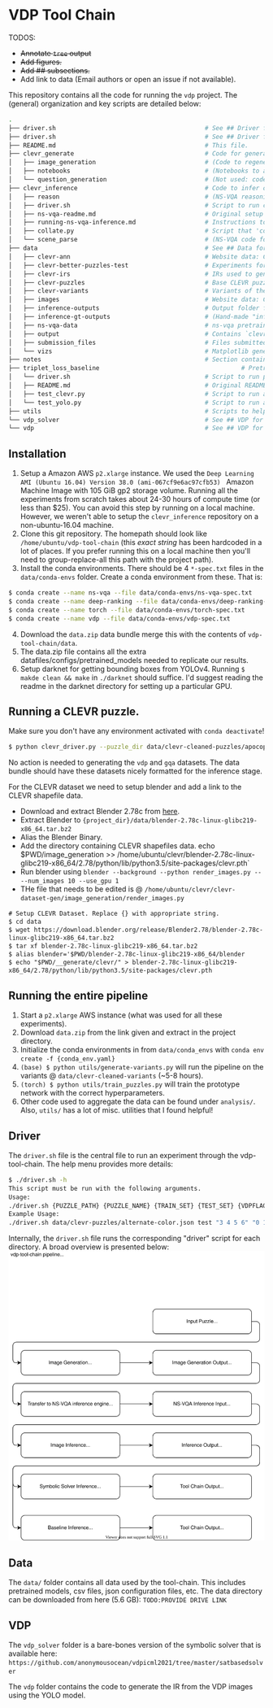 # VDP Tool Chain

TODOS:
* ~~Annotate `tree` output~~
* ~~Add figures.~~
* ~~Add ## subsections.~~
* Add link to data (Email authors or open an issue if not available).

This repository contains all the code for running the `vdp` project. The (general) organization and key scripts are detailed below:

```bash
.
├── driver.sh                                         # See ## Driver for details.
├── driver.sh                                         # See ## Driver for details.
├── README.md                                         # This file.
├── clevr_generate                                    # Code for generating custom CLEVR-domain images.
│   ├── image_generation                              # (Code to regenerate clevr-instances)
│   ├── notebooks                                     # (Notebooks to aggregate clevr-data)
│   └── question_generation                           # (Not used: code to generate questions for cler-puzzles)
├── clevr_inference                                   # Code to infer object positions for CLEVR-domain images.
│   ├── reason                                        # (NS-VQA reasoning code.)
│   ├── driver.sh                                     # Script to run clevr_inference.
│   ├── ns-vqa-readme.md                              # Original setup instructions and citation
│   ├── running-ns-vqa-inference.md                   # Instructions to setup and run the code in this folder.
│   ├── collate.py                                    # Script that 'collects' the ns-vqa output for the vdp_solver solver
│   └── scene_parse                                   # (NS-VQA code for parsing clevr-scene)
├── data                                              # See ## Data for more details.
│   ├── clevr-ann                                     # Website data: CLEVR-annotations.
│   ├── clevr-better-puzzles-test                     # Experiments for making new puzzles
│   ├── clevr-irs                                     # IRs used to generate website data.
│   ├── clevr-puzzles                                 # Base CLEVR puzzles.
│   ├── clevr-variants                                # Variants of the base CLEVR puzzles
│   ├── images                                        # Website data: CLEVR-images
│   ├── inference-outputs                             # Output folder for inference.
│   ├── inference-gt-outputs                          # (Hand-made "inferred" puzzles.)
│   ├── ns-vqa-data                                   # ns-vqa pretrained models and raw data
│   ├── output                                        # Contains `clevr_generate` output scenes and images 
│   ├── submission_files                              # Files submitted as supplementary material for ICML21
│   └── vizs                                          # Matplotlib generated viz of each puzzle. 
├── notes                                             # Section containing some notes about experimentation.
├── triplet_loss_baseline                                       # Pretrained Baseline model (DeepRanking)
│   └── driver.sh                                     # Script to run pretrained baseline
│   ├── README.md                                     # Original README w/ citation and installation instructions 
│   ├── test_clevr.py                                 # Script to run a CLEVR-domain puzzle through model.
│   └── test_yolo.py                                  # Script to run a natural-scene puzzle through the model.
├── utils                                             # Scripts to help make and debug puzzles.
└── vdp_solver                                        # See ## VDP for details.
└── vdp                                               # See ## VDP for details.
```

## Installation

1. Setup a Amazon AWS `p2.xlarge` instance. We used the `Deep Learning AMI (Ubuntu 16.04) Version 38.0 (ami-067cf9e6ac97cfb53) ` Amazon Machine Image with 105 GiB gp2 storage volume. Running all the experiments from scratch takes about 24-30 hours of compute time (or less than $25). You can avoid this step by running on a local machine. However, we weren't able to setup the `clevr_inference` repository on a non-ubuntu-16.04 machine.
2. Clone this git repository. The homepath should look like `/home/ubuntu/vdp-tool-chain` (this *exact string* has been hardcoded in a lot of places. If you prefer running this on a local machine then you'll need to group-replace-all this path with the project path).
3. Install the conda environments. There should be 4 `*-spec.txt` files in the `data/conda-envs` folder. Create a conda environment from these. That is:
```bash
$ conda create --name ns-vqa --file data/conda-envs/ns-vqa-spec.txt
$ conda create --name deep-ranking --file data/conda-envs/deep-ranking-spec.txt
$ conda create --name torch --file data/conda-envs/torch-spec.txt
$ conda create --name vdp --file data/conda-envs/vdp-spec.txt
```
4. Download the `data.zip` data bundle merge this with the contents of `vdp-tool-chain/data`.
5. The data.zip file contains all the extra datafiles/configs/pretrained_models needed to replicate our results.
6. Setup darknet for getting bounding boxes from YOLOv4. Running `$ makde clean && make` in `./darknet` should suffice. I'd suggest reading the readme in the darknet directory for setting up a particular GPU. 


## Running a CLEVR puzzle.

Make sure you don't have any environment activated with `conda deactivate`!

```bash
$ python clevr_driver.py --puzzle_dir data/clevr-cleaned-puzzles/apocope --examples "3 4 5 6" --candidates "0 1 2" --vdp_flags "- 2 --autotune" --use_gpu
```

No action is needed to generating the `vdp` and `gqa` datasets. The data bundle should have these datasets nicely formatted for the inference stage.

For the CLEVR dataset we need to setup blender and add a link to the CLEVR shapefile data.

* Download and extract Blender 2.78c from [here](https://download.blender.org/release/Blender2.78/blender-2.78c-linux-glibc219-x86_64.tar.bz2).
* Extract Blender to `{project_dir}/data/blender-2.78c-linux-glibc219-x86_64.tar.bz2`
* Alias the Blender Binary.
* Add the directory containing CLEVR shapefiles data. echo $PWD/image_generation >> /home/ubuntu/clevr/blender-2.78c-linux-glibc219-x86_64/2.78/python/lib/python3.5/site-packages/clevr.pth`
* Run blender using `blender --background --python render_images.py -- --num_images 10 --use_gpu 1`
* THe file that needs to be edited is @ `/home/ubuntu/clevr/clevr-dataset-gen/image_generation/render_images.py`

```
# Setup CLEVR Dataset. Replace {} with appropriate string.
$ cd data
$ wget https://download.blender.org/release/Blender2.78/blender-2.78c-linux-glibc219-x86_64.tar.bz2
$ tar xf blender-2.78c-linux-glibc219-x86_64.tar.bz2
$ alias blender='$PWD/blender-2.78c-linux-glibc219-x86_64/blender
$ echo "$PWD/__generate/clevr/" > blender-2.78c-linux-glibc219-x86_64/2.78/python/lib/python3.5/site-packages/clevr.pth
```




## Running the entire pipeline


1. Start a `p2.xlarge` AWS instance (what was used for all these experiments).
1. Download `data.zip` from the link given and extract in the project directory.
1. Initialize the conda environments in from `data/conda_envs` with `conda env create -f {conda_env.yaml}`
1. `(base) $ python utils/generate-variants.py` will run the pipeline on the variants @ `data/clevr-cleaned-variants` (~5-8 hours).
1. `(torch) $ python utils/train_puzzles.py` will train the prototype network with the correct hyperparameters.
1. Other code used to aggregate the data can be found under `analysis/`. Also, `utils/` has a lot of misc. utilities that I found helpful!


## Driver
The `driver.sh` file is the central file to run an experiment through the vdp-tool-chain. The help menu provides more details:
```bash
$ ./driver.sh -h
This script must be run with the following arguments.
Usage:
./driver.sh {PUZZLE_PATH} {PUZZLE_NAME} {TRAIN_SET} {TEST_SET} {VDPFLAGS}
Example Usage:
./driver.sh data/clevr-puzzles/alternate-color.json test "3 4 5 6" "0 1 2" "- 2 -N 100 -C 2"
``` 
Internally, the `driver.sh` file runs the corresponding "driver" script for each directory. A broad overview is presented below:
![pipeline.svg](notes/vdp-pipeline-fig.svg)

## Data

The `data/` folder contains all data used by the tool-chain. This includes pretrained models, csv files, json configuration files, etc. The data directory can be downloaded from here (5.6 GB): `TODO:PROVIDE DRIVE LINK`


## VDP

The `vdp_solver` folder is a bare-bones version of the symbolic solver that is available here: `https://github.com/anonymousocean/vdpicml2021/tree/master/satbasedsolver`

The `vdp` folder contains the code to generate the IR from the VDP images using the YOLO model.  